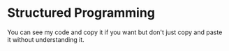 # Structured Programming

You can see my code and copy it if you want but don't just copy and paste it without understanding it.
